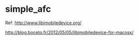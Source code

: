 simple_afc
==========

Ref:
http://www.libimobiledevice.org/

http://blog.boceto.fr/2012/05/05/libimobiledevice-for-macosx/

